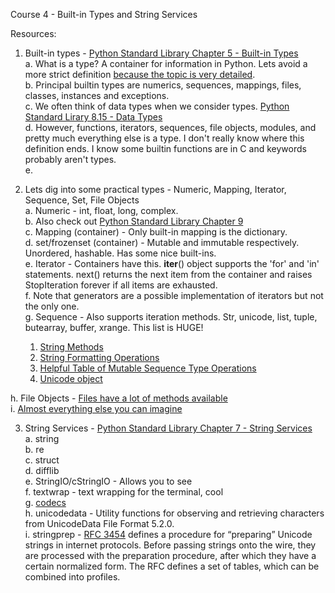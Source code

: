 

Course 4 - Built-in Types and String Services


Resources:



1. Built-in types - [Python Standard Library Chapter 5 - Built-in Types](https://docs.python.org/2/library/stdtypes.html)    
  a. What is a type? A container for information in Python. Lets avoid a more strict definition [because the topic is very detailed](http://en.wikipedia.org/wiki/Type_system).    
  b. Principal builtin types are numerics, sequences, mappings, files, classes, instances and exceptions.    
  c. We often think of data types when we consider types. [Python Standard Lirary 8.15 - Data Types](https://docs.python.org/2/library/datatypes.html)    
  d. However, functions, iterators, sequences, file objects, modules, and pretty much everything else is a type. I don't really know where this definition ends. I know some builtin functions are in C and keywords probably aren't types.     
  e.     


2. Lets dig into some practical types - Numeric, Mapping, Iterator, Sequence, Set, File Objects    
  a. Numeric - int, float, long, complex.    
  b. Also check out [Python Standard Library Chapter 9](https://docs.python.org/2/library/numeric.html)    
  c. Mapping (container) - Only built-in mapping is the dictionary.    
  d. set/frozenset (container) - Mutable and immutable respectively. Unordered, hashable. Has some nice built-ins.    
  e. Iterator - Containers have this. __iter__() object supports the 'for' and 'in' statements. next() returns the next item from the container and raises StopIteration forever if all items are exhausted.    
  f. Note that generators are a possible implementation of iterators but not the only one.     
  g. Sequence - Also supports iteration methods. Str, unicode, list, tuple, butearray, buffer, xrange. This list is HUGE!    
    1. [String Methods](https://docs.python.org/2/library/stdtypes.html#string-methods)    
    2. [String Formatting Operations](https://docs.python.org/2/library/stdtypes.html#string-methods)    
    3. [Helpful Table of Mutable Sequence Type Operations](https://docs.python.org/2/library/stdtypes.html#mutable-sequence-types)    
    4. [Unicode object](https://docs.python.org/2/library/functions.html#unicode)    
  
  h. File Objects - [Files have a lot of methods available](https://docs.python.org/2/library/stdtypes.html#file-objects)     
  i. [Almost everything else you can imagine](https://docs.python.org/2/library/stdtypes.html#other-built-in-types)    


3. String Services - [Python Standard Library Chapter 7 - String Services](https://docs.python.org/2/library/strings.html)    
  a. string    
  b. re    
  c. struct    
  d. difflib    
  e. StringIO/cStringIO - Allows you to see    
  f. textwrap - text wrapping for the terminal, cool    
  g. [codecs](https://docs.python.org/2/library/codecs.html)    
  h. unicodedata - Utility functions for observing and retrieving characters from UnicodeData File Format 5.2.0.     
  i. stringprep - [RFC 3454](http://tools.ietf.org/html/rfc3454.html) defines a procedure for “preparing” Unicode strings in internet protocols. Before passing strings onto the wire, they are processed with the preparation procedure, after which they have a certain normalized form. The RFC defines a set of tables, which can be combined into profiles.     
